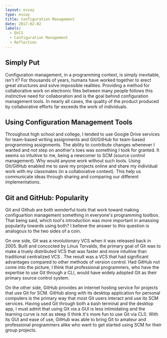 ```yaml
---
layout: essay
type: essay
title: Configuration Management
date: 2017-02-02
labels:
  - DVCS
  - Configuration Management
  - Reflection
---
```


## Simply Put
Configuration management, in a programming context, is simply inevitable, isn't it?  For thousands of years, humans have worked together to erect great structures and solve impossible realities.  Providing a method for collaborative work on electronic files between many people follows this instinctive need for collaboration and is the goal behind configuration management tools.  In nearly all cases, the quality of the product produced by collaborative efforts far exceeds the work of individuals.

## Using Configuration Management Tools
Throughout high school and college, I tended to use Google Drive services for team-based writing assignments and Git/GitHub for team-based programming assignments.  The ability to contribute changes whenever I wanted and not step on another's toes was something I took for granted.  It seems so intuitive to me, being a newcomer to SCM (source control management).  Why would anyone work without such tools.  Using Git/GitHub enabled me to save my projects online and share my individual work with my classmates (in a collaborative context).  This help us communicate ideas through sharing and comparing our different implementations.


## Git and GitHub: Popularity 
Git and Github are both wonderful tools that work toward making configuartion management something in everyone's programming toolbox.  That being said, which tool's introduction was more important in amassing popularity towards using both?  I believe the answer to this question is analogous to the two sides of a coin.

On one side, Git was a revolutionary VCS when it was released back in 2005.  Built and concocted by Linus Torvalds, the primary goal of Git was to make a truely distributed VCS that was faster and more intuitive than traditional centralized VCS .  The result was a VCS that had significant advantages compared to other methods of version control.  Had GitHub not come into the picture, I think that professional programmers, who have the expertise to use Git through a CLI, would have widely adopted Git as their primary source control system.

On the other side, GitHub provides an internet hosting service for projects that use Git for SCM.  GitHub along with its desktop application for personal computers is the primary way that most Git users interact and use its SCM services.  Having used Git through both a bash terminal and the desktop app, I must admit that using Git via a GUI is less intimidating and the learning curve is not as steep (I think it's more fun to use Git via CLI).  With its GUI and ease of use, GitHub was able to bring Git to amateur and professional programmers alike who want to get started using SCM for their group projects.

